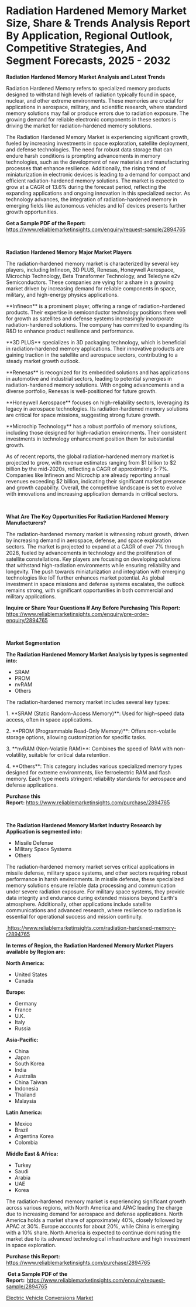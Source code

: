<p><h1>Radiation Hardened Memory Market Size, Share & Trends Analysis Report By Application, Regional Outlook, Competitive Strategies, And Segment Forecasts, 2025 - 2032</h1></p><p><strong>Radiation Hardened Memory Market Analysis and Latest Trends</strong></p>
<p><p>Radiation Hardened Memory refers to specialized memory products designed to withstand high levels of radiation typically found in space, nuclear, and other extreme environments. These memories are crucial for applications in aerospace, military, and scientific research, where standard memory solutions may fail or produce errors due to radiation exposure. The growing demand for reliable electronic components in these sectors is driving the market for radiation-hardened memory solutions.</p><p>The Radiation Hardened Memory Market is experiencing significant growth, fueled by increasing investments in space exploration, satellite deployment, and defense technologies. The need for robust data storage that can endure harsh conditions is prompting advancements in memory technologies, such as the development of new materials and manufacturing processes that enhance resilience. Additionally, the rising trend of miniaturization in electronic devices is leading to a demand for compact and efficient radiation-hardened memory solutions. The market is expected to grow at a CAGR of 13.6% during the forecast period, reflecting the expanding applications and ongoing innovation in this specialized sector. As technology advances, the integration of radiation-hardened memory in emerging fields like autonomous vehicles and IoT devices presents further growth opportunities.</p></p>
<p><strong>Get a Sample PDF of the Report:&nbsp;</strong> <a href="https://www.reliablemarketinsights.com/enquiry/request-sample/2894765?utm_campaign=2885&utm_medium=2&utm_source=Github&utm_content=ia&utm_term=15032025&utm_id=radiation-hardened-memory">https://www.reliablemarketinsights.com/enquiry/request-sample/2894765</a></p>
<p>&nbsp;</p>
<p><strong>Radiation Hardened Memory Major Market Players</strong></p>
<p><p>The radiation-hardened memory market is characterized by several key players, including Infineon, 3D PLUS, Renesas, Honeywell Aerospace, Microchip Technology, Beta Transformer Technology, and Teledyne e2v Semiconductors. These companies are vying for a share in a growing market driven by increasing demand for reliable components in space, military, and high-energy physics applications.</p><p>**Infineon** is a prominent player, offering a range of radiation-hardened products. Their expertise in semiconductor technology positions them well for growth as satellites and defense systems increasingly incorporate radiation-hardened solutions. The company has committed to expanding its R&D to enhance product resilience and performance.</p><p>**3D PLUS** specializes in 3D packaging technology, which is beneficial in radiation-hardened memory applications. Their innovative products are gaining traction in the satellite and aerospace sectors, contributing to a steady market growth outlook. </p><p>**Renesas** is recognized for its embedded solutions and has applications in automotive and industrial sectors, leading to potential synergies in radiation-hardened memory solutions. With ongoing advancements and a diverse portfolio, Renesas is well-positioned for future growth.</p><p>**Honeywell Aerospace** focuses on high-reliability sectors, leveraging its legacy in aerospace technologies. Its radiation-hardened memory solutions are critical for space missions, suggesting strong future growth.</p><p>**Microchip Technology** has a robust portfolio of memory solutions, including those designed for high-radiation environments. Their consistent investments in technology enhancement position them for substantial growth.</p><p>As of recent reports, the global radiation-hardened memory market is projected to grow, with revenue estimates ranging from $1 billion to $2 billion by the mid-2020s, reflecting a CAGR of approximately 5-7%. Companies like Infineon and Microchip are already reporting annual revenues exceeding $2 billion, indicating their significant market presence and growth capability. Overall, the competitive landscape is set to evolve with innovations and increasing application demands in critical sectors.</p></p>
<p>&nbsp;</p>
<p><strong>What Are The Key Opportunities For Radiation Hardened Memory Manufacturers?</strong></p>
<p><p>The radiation-hardened memory market is witnessing robust growth, driven by increasing demand in aerospace, defense, and space exploration sectors. The market is projected to expand at a CAGR of over 7% through 2028, fueled by advancements in technology and the proliferation of satellite constellations. Key players are focusing on developing solutions that withstand high-radiation environments while ensuring reliability and longevity. The push towards miniaturization and integration with emerging technologies like IoT further enhances market potential. As global investment in space missions and defense systems escalates, the outlook remains strong, with significant opportunities in both commercial and military applications.</p></p>
<p><strong>Inquire or Share Your Questions If Any Before Purchasing This Report:</strong> <a href="https://www.reliablemarketinsights.com/enquiry/pre-order-enquiry/2894765?utm_campaign=2885&utm_medium=2&utm_source=Github&utm_content=ia&utm_term=15032025&utm_id=radiation-hardened-memory">https://www.reliablemarketinsights.com/enquiry/pre-order-enquiry/2894765</a></p>
<p>&nbsp;</p>
<p><strong>Market Segmentation</strong></p>
<p><strong>The Radiation Hardened Memory Market Analysis by types is segmented into:</strong></p>
<p><ul><li>SRAM</li><li>PROM</li><li>nvRAM</li><li>Others</li></ul></p>
<p><p>The radiation-hardened memory market includes several key types: </p><p>1. **SRAM (Static Random-Access Memory)**: Used for high-speed data access, often in space applications.</p><p>2. **PROM (Programmable Read-Only Memory)**: Offers non-volatile storage options, allowing customization for specific tasks.</p><p>3. **nvRAM (Non-Volatile RAM)**: Combines the speed of RAM with non-volatility, suitable for critical data retention.</p><p>4. **Others**: This category includes various specialized memory types designed for extreme environments, like ferroelectric RAM and flash memory. Each type meets stringent reliability standards for aerospace and defense applications.</p></p>
<p><strong>Purchase this Report:&nbsp;</strong><a href="https://www.reliablemarketinsights.com/purchase/2894765?utm_campaign=2885&utm_medium=2&utm_source=Github&utm_content=ia&utm_term=15032025&utm_id=radiation-hardened-memory">https://www.reliablemarketinsights.com/purchase/2894765</a></p>
<p>&nbsp;</p>
<p><strong>The Radiation Hardened Memory Market Industry Research by Application is segmented into:</strong></p>
<p><ul><li>Missile Defense</li><li>Military Space Systems</li><li>Others</li></ul></p>
<p><p>The radiation-hardened memory market serves critical applications in missile defense, military space systems, and other sectors requiring robust performance in harsh environments. In missile defense, these specialized memory solutions ensure reliable data processing and communication under severe radiation exposure. For military space systems, they provide data integrity and endurance during extended missions beyond Earth's atmosphere. Additionally, other applications include satellite communications and advanced research, where resilience to radiation is essential for operational success and mission continuity.</p></p>
<p><a href="https://www.reliablemarketinsights.com/radiation-hardened-memory-r2894765?utm_campaign=2885&utm_medium=2&utm_source=Github&utm_content=ia&utm_term=15032025&utm_id=radiation-hardened-memory">&nbsp;https://www.reliablemarketinsights.com/radiation-hardened-memory-r2894765</a></p>
<p><strong>In terms of Region, the Radiation Hardened Memory Market Players available by Region are:</strong></p>
<p>
    <p> <strong> North America: </strong>
        <ul>
            <li>United States</li>
            <li>Canada</li>
        </ul>
        </p> 
    <p> <strong> Europe: </strong>
        <ul>
            <li>Germany</li>
            <li>France</li>
            <li>U.K.</li>
            <li>Italy</li>
            <li>Russia</li>
        </ul>
        </p> 
    <p> <strong> Asia-Pacific: </strong>
        <ul>
            <li>China</li>
            <li>Japan</li>
            <li>South Korea</li>
            <li>India</li>
            <li>Australia</li>
            <li>China Taiwan</li>
            <li>Indonesia</li>
            <li>Thailand</li>
            <li>Malaysia</li>
        </ul>
        </p> 
    <p> <strong> Latin America: </strong>
        <ul>
            <li>Mexico</li>
            <li>Brazil</li>
            <li>Argentina Korea</li>
            <li>Colombia</li>
        </ul>
        </p> 
    <p> <strong> Middle East & Africa: </strong>
        <ul>
            <li>Turkey</li>
            <li>Saudi</li>
            <li>Arabia</li>
            <li>UAE</li>
            <li>Korea</li>
        </ul>
    </p>
    </p>
<p><p>The radiation-hardened memory market is experiencing significant growth across various regions, with North America and APAC leading the charge due to increasing demand for aerospace and defense applications. North America holds a market share of approximately 40%, closely followed by APAC at 30%. Europe accounts for about 20%, while China is emerging with a 10% share. North America is expected to continue dominating the market due to its advanced technological infrastructure and high investment in space exploration.</p></p>
<p><strong>Purchase this Report: </strong><a href="https://www.reliablemarketinsights.com/purchase/2894765?utm_campaign=2885&utm_medium=2&utm_source=Github&utm_content=ia&utm_term=15032025&utm_id=radiation-hardened-memory">https://www.reliablemarketinsights.com/purchase/2894765</a></p>
<p>&nbsp;<strong>Get a Sample PDF of the Report:&nbsp;&nbsp;</strong><a href="https://www.reliablemarketinsights.com/enquiry/request-sample/2894765?utm_campaign=2885&utm_medium=2&utm_source=Github&utm_content=ia&utm_term=15032025&utm_id=radiation-hardened-memory">https://www.reliablemarketinsights.com/enquiry/request-sample/2894765</a></p>
<p><strong></strong></p>
<p><p><a href="https://github.com/tselahiara/Market-Research-Report-List-1/blob/main/electric-vehicle-conversions-market.md?utm_campaign=2885&utm_medium=2&utm_source=Github&utm_content=ia&utm_term=15032025&utm_id=radiation-hardened-memory">Electric Vehicle Conversions Market</a></p></p>